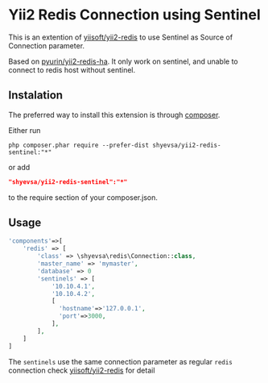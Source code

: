 # Yii2 Redis Connection using Sentinel

This is an extention of [yiisoft/yii2-redis](https://github.com/yiisoft/yii2-redis) 
to use Sentinel as Source of Connection parameter.  
   
Based on [pyurin/yii2-redis-ha](https://github.com/pyurin/yii2-redis-ha). 
It only work on sentinel, and unable to connect to redis host without sentinel.

## Instalation

The preferred way to install this extension is through [composer](http://getcomposer.org/download/).

Either run

```
php composer.phar require --prefer-dist shyevsa/yii2-redis-sentinel:"*"
```

or add

```json
"shyevsa/yii2-redis-sentinel":"*"
```

to the require section of your composer.json.

## Usage

```php
'components'=>[
    'redis' => [
        'class' => \shyevsa\redis\Connection::class,
        'master_name' => 'mymaster',
        'database' => 0
        'sentinels' => [
            '10.10.4.1',
            '10.10.4.2',
            [
              'hostname'=>'127.0.0.1',
              'port'=>3000,
            ],        
        ],        
    ]
]
```

The `sentinels` use the same connection parameter as regular `redis` connection
check [yiisoft/yii2-redis](https://github.com/yiisoft/yii2-redis) for detail




